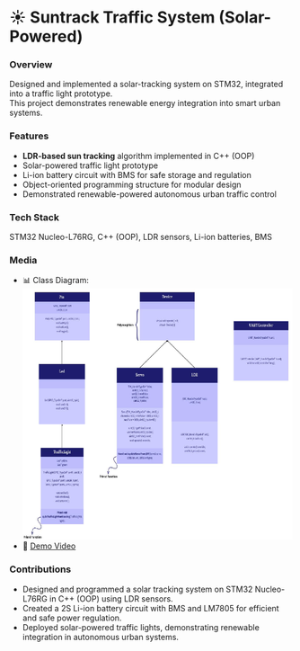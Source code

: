 # ☀️ Suntrack Traffic System (Solar-Powered)

### Overview
Designed and implemented a solar-tracking system on STM32, integrated into a traffic light prototype.  
This project demonstrates renewable energy integration into smart urban systems.

### Features
- **LDR-based sun tracking** algorithm implemented in C++ (OOP)
- Solar-powered traffic light prototype
- Li-ion battery circuit with BMS for safe storage and regulation
- Object-oriented programming structure for modular design
- Demonstrated renewable-powered autonomous urban traffic control

### Tech Stack
STM32 Nucleo-L76RG, C++ (OOP), LDR sensors, Li-ion batteries, BMS

### Media
- 📊 Class Diagram: ![Class Diagram](media/Class_Diagram.png)
- 🎥 [Demo Video](https://youtube.com/shorts/7ha--ajfWe0?feature=share)

### Contributions
- Designed and programmed a solar tracking system on STM32 Nucleo-L76RG in C++ (OOP) using LDR sensors.
- Created a 2S Li-ion battery circuit with BMS and LM7805 for efficient and safe power regulation.
- Deployed solar-powered traffic lights, demonstrating renewable integration in autonomous urban systems.
